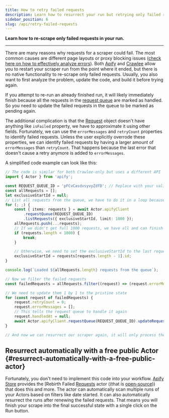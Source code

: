 ```yaml
---
title: How to retry failed requests
description: Learn how to resurrect your run but retrying only failed requests
sidebar_position: 6
slug: /api/retry-failed-requests
---
```


**Learn how to re-scrape only failed requests in your run.**

---

There are many reasons why requests for a scraper could fail. The most common causes are different page layouts or proxy blocking issues ([check here on how to effectively analyze errors](https://docs.apify.com/academy/node-js/analyzing-pages-and-fixing-errors)). Both [Apify](https://apify.com) and [Crawlee](https://crawlee.dev/) allow you to restart your scraper run from the point where it ended, but there is no native functionality to re-scrape only failed requests. Usually, you also want to first analyze the problem, update the code, and build it before trying again.

If you attempt to re-run an already finished run, it will likely immediately finish because all the requests in the [request queue](https://crawlee.dev/docs/guides/request-storage) are marked as handled. So you need to update the failed requests in the queue to be marked as pending again.

The additional complication is that the [Request](https://crawlee.dev/api/core/class/Request) object doesn't have anything like `isFailed` property, we have to approximate it using other fields. Fortunately, we can use the `errorMessages` and `retryCount` properties to identify failed requests. Unless the user explicitly overrode these properties, we can identify failed requests by having a larger amount of `errorMessages` than `retryCount`. That happens because the last error that doesn't cause a retry anymore is added to `errorMessages`.

A simplified code example can look like this:

```typescript
// The code is similar for both Crawlee-only but uses a different API
import { Actor } from 'apify';

const REQUEST_QUEUE_ID = 'pFCvCasdvsyvyZdfD'; // Replace with your valid request queue ID
const allRequests = [];
let exclusiveStartId = null;
// List all requests from the queue, we have to do it in a loop because the request queue list is paginated
for (; ;) {
    const { items: requests } = await Actor.apifyClient
        .requestQueue(REQUEST_QUEUE_ID)
        .listRequests({ exclusiveStartId, limit: 1000 });
    allRequests.push(...requests);
    // If we didn't get full 1000 requests, we have all and can finish the loop
    if (requests.length < 1000) {
        break;
    }

    // Otherwise, we need to set the exclusiveStartId to the last request id to get the next batch
    exclusiveStartId = requests[requests.length - 1].id;
}

console.log(`Loaded ${allRequests.length} requests from the queue`);

// Now we filter the failed requests
const failedRequests = allRequests.filter((request) => (request.errorMessages?.length || 0) > (request.retryCount || 0));

// We need to update them 1 by 1 to the pristine state
for (const request of failedRequests) {
    request.retryCount = 0;
    request.errorMessages = [];
    // This tells the request queue to handle it again
    request.handledAt = null;
    await Actor.apifyClient.requestQueue(REQUEST_QUEUE_ID).updateRequest(request);
}

// And now we can resurrect our scraper again, it will only process the failed requests
```

## Resurrect automatically with a free public Actor {#resurrect-automatically-with-a-free-public-actor}

Fortunately, you don't need to implement this code into your workflow. [Apify Store](https://apify.com/store) provides the [Rebirth Failed [Requests](https://apify.com/lukaskrivka/rebirth-failed-requests) actor ((that is [open-source](https://github.com/metalwarrior665/rebirth-failed-requests))) that does this and more. The actor can automatically scan multiple runs of your Actors based on filters like date started. It can also automatically resurrect the runs after renewing the failed requests. That means you will finish your scrape into the final successful state with a single click on the Run button.

